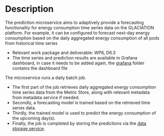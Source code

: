 # Description
The prediction microservice aims to adaptively provide a forecasting functionality for
energy consumption time series data on the GLACIATION platform. For example, it
can be configured to forecast next-day energy consumption based on the daily
aggregated energy consumption of all pods from historical time series
* Relevant work package and deliverable: WP6, D6.3
* The time series and prediction results are available in Grafana dashboard, in case it needs to be added again, the [grafana]([../grafana/](https://github.com/glaciation-heu/glaciation-prediction-service/tree/main/grafana)) folder contains the dashboard file

The microservice runs a daily batch job. 
* The first part of
the job retrieves daily aggregated energy consumption time series data from the Metric
Store, along with relevant metadata from metadata service if needed.
* Secondly, a forecasting model is trained based on the retrieved time series data.
* Thirdly, the trained model is used to predict the energy consumption of the upcoming day(s).
* Finally, the job is completed by storing the predictions via the [data storage service](https://github.com/glaciation-heu/glaciation-data-storage-service).
